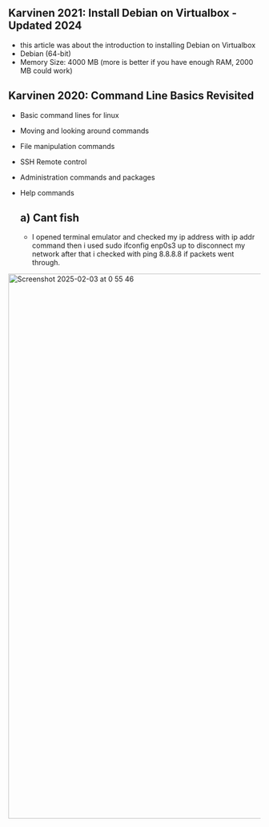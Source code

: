 
## Karvinen 2021: Install Debian on Virtualbox - Updated 2024

- this article was about the introduction to installing Debian on Virtualbox
- Debian (64-bit)
- Memory Size: 4000 MB (more is better if you have enough RAM, 2000 MB could work)

## Karvinen 2020: Command Line Basics Revisited

- Basic command lines for linux
- Moving and looking around commands
- File manipulation commands
- SSH Remote control
- Administration commands and packages
- Help commands

  ## a) Cant fish

  - I opened terminal emulator and checked my ip address with ip addr command then i used sudo ifconfig enp0s3 up to disconnect my network after that i checked with ping 8.8.8.8 if packets went through.

<img width="1088" alt="Screenshot 2025-02-03 at 0 55 46" src="https://github.com/user-attachments/assets/9b3d3065-8e46-465b-852e-473031fb0780" />
